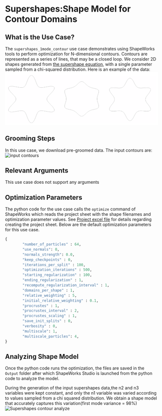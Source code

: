 # Supershapes:Shape Model for Contour Domains

## What is the Use Case?

The `supershapes_1mode_contour` use case demonstrates using ShapeWorks tools to perform optimization for N-dimensional contours.
Contours are represented as a series of lines, that may be a closed loop. We consider 2D shapes generated from [the supershape equation](http://paulbourke.net/geometry/supershape/), with a single parameter sampled from a chi-squared distribution.
Here is an example of the data:
![Supershapes contour](../../img/use-cases/supershapes_contour.png)

## Grooming Steps

In this use case, we download pre-groomed data.
The input contours are: 
![input contours](https://sci.utah.edu/~shapeworks/doc-resources/pngs/supershapes_input.png)
## Relevant Arguments

This use case does not support any arguments

## Optimization Parameters
The python code for the use case calls the `optimize` command of ShapeWorks which reads the project sheet with the shape filenames and optimization parameter values. See [Project excel file](../../workflow/parameters.md#project-excel-file) for details regarding creating the project sheet.
Below are the default optimization parameters for this use case.


```python
{
        "number_of_particles" : 64,
        "use_normals": 0,
        "normals_strength": 0.0,
        "keep_checkpoints" : 0,
        "iterations_per_split" : 100,
        "optimization_iterations" : 500,
        "starting_regularization" : 100,
        "ending_regularization" : 1,
        "recompute_regularization_interval" : 1,
        "domains_per_shape" : 1,
        "relative_weighting" : 5,
        "initial_relative_weighting" : 0.1,
        "procrustes" : 1,
        "procrustes_interval" : 2,
        "procrustes_scaling" : 1,
        "save_init_splits" : 0,
        "verbosity" : 0,
        "multiscale": 1,
        "multiscale_particles": 4,
}
```

## Analyzing Shape Model
Once the python code runs the optimization, the files are saved in the `Output` folder after which ShapeWorks Studio is launched from the python code to analyze the model. 
           
During the generation of the input supershapes data,the n2 and n3 variables were kept constant, and only the n1 variable was varied according to values sampled from a chi squared distribution. We obtain a shape model that accurately captures this variation(first mode variance = 98%)
![Supershapes contour analyze](https://sci.utah.edu/~shapeworks/doc-resources/gifs/supershapes_contour.gif)
